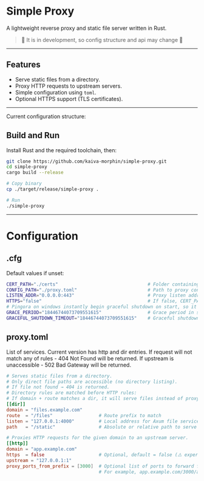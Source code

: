 # Simple Proxy
A lightweight reverse proxy and static file server written in Rust.
> 🚧 It is in development, so config structure and api may change 🚧

---

## Features
- Serve static files from a directory.
- Proxy HTTP requests to upstream servers.
- Simple configuration using `toml`.
- Optional HTTPS support (TLS certificates).

---

Current configuration structure:

## Build and Run
Install Rust and the required toolchain, then:

```sh
git clone https://github.com/kaiva-morphin/simple-proxy.git
cd simple-proxy
cargo build --release

# Copy binary
cp ./target/release/simple-proxy .

# Run
./simple-proxy
```

---
# Configuration
## .cfg 
Default values if unset:
```sh
CERT_PATH="./certs"                                 # Folder containing fullchain.pem and privkey.pem
CONFIG_PATH="./proxy.toml"                          # Path to proxy config
LISTEN_ADDR="0.0.0.0:443"                           # Proxy listen address
HTTPS="false"                                       # If false, CERT_PATH will be ignored
# Pingora on windows instantly begin graceful shutdown on start, so it set to u64::MAX as default
GRACE_PERIOD="18446744073709551615"                 # Grace period in seconds
GRACEFUL_SHUTDOWN_TIMEOUT="18446744073709551615"    # Graceful shutdown timeout in seconds
```
## proxy.toml
List of services. Current version has http and dir entries. 
If request will not match any of rules - 404 Not Found will be returned.
If upstream is unaccessible - 502 Bad Gateway will be returned.
```toml
# Serves static files from a directory.
# Only direct file paths are accessible (no directory listing).
# If file not found → 404 is returned.
# Directory rules are matched before HTTP rules:
# If domain + route matches a dir, it will serve files instead of proxying.
[[dir]]
domain = "files.example.com"
route  = "/files"                 # Route prefix to match
listen = "127.0.0.1:4000"         # Local address for Axum file service
path   = "/static"                # Absolute or relative path to serve

# Proxies HTTP requests for the given domain to an upstream server.
[[http]]
domain = "app.example.com"
https  = false                    # Optional, default = false (⚠️ experimental, untested)
upstream = "127.0.0.1:1"
proxy_ports_from_prefix = [3000]  # Optional list of ports to forward from first entry of path from route
                                  # For example, app.example.com/3000/abc?q=v will be redirected to 127.0.0.1:3000/abc?q=v
```